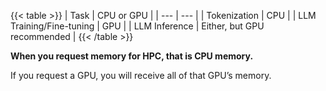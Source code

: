 {{< table >}}
| Task | CPU or GPU |
| --- | --- |
| Tokenization | CPU |
| LLM Training/Fine-tuning | GPU |
| LLM Inference | Either, but GPU recommended |
{{< /table >}}

**When you request memory for HPC, that is CPU memory.**

If you request a GPU, you will receive all of that GPU’s memory.

